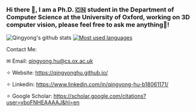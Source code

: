 ### Hi there 👋, I am a Ph.D. :cn: student in the Department of Computer Science at the University of Oxford, working on 3D computer vision, please feel free to ask me anything💬! 
<!--
**QingyongHu/QingyongHu** is a ✨ _special_ ✨ repository because its `README.md` (this file) appears on your GitHub profile.

Here are some ideas to get you started:

- 🔭 I’m currently working on ...
- 🌱 I’m currently learning ...
- 👯 I’m looking to collaborate on ...
- 🤔 I’m looking for help with ...
- 💬 Ask me about ...
- 📫 How to reach me: ...
- 😄 Pronouns: ...
- ⚡ Fun fact: ...
-->

![Qingyong's github stats](https://github-readme-stats.vercel.app/api?username=QingyongHu&show_icons=true&count_private=true&hide=prs&theme=default_repocard)
[![Most used languages](https://github-readme-stats.vercel.app/api/top-langs/?username=QingyongHu&&layout=compact)](https://github.com/anuraghazra/github-readme-stats)

Contact Me:

✉ Email: qingyong.hu@cs.ox.ac.uk

✧ Website: https://qingyonghu.github.io/

✧ Linkedin: https://www.linkedin.com/in/qingyong-hu-b18061171/

✧ Google Scholar: https://scholar.google.com/citations?user=yboFNHEAAAAJ&hl=en

